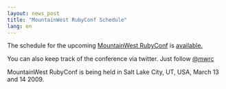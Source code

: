 ```yaml
---
layout: news_post
title: "MountainWest RubyConf Schedule"
lang: en
---
```


The schedule for the upcoming [MountainWest RubyConf][1] is
[available.][2]

You can also keep track of the conference via twitter. Just follow
[@mwrc][3]

MountainWest RubyConf is being held in Salt Lake City, UT, USA, March 13
and 14 2009.



[1]: http://mtnwestrubyconf.org/2009/index 
[2]: http://mtnwestrubyconf.org/2009/schedule 
[3]: http://twitter.com/mwrc 
